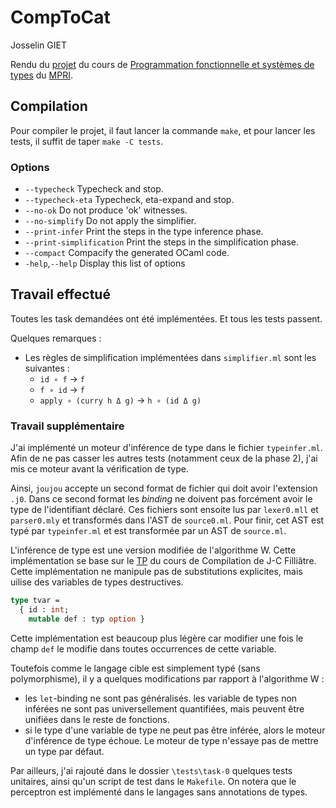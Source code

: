 CompToCat
=========

Josselin GIET

Rendu du
[projet](https://gitlab.inria.fr/fpottier/mpri-2.4-public/blob/master/project/2018-2019/sujet.pdf)
 du cours de
[Programmation fonctionnelle et systèmes de
types](https://gitlab.inria.fr/fpottier/mpri-2.4-public) du
[MPRI](https://wikimpri.dptinfo.ens-cachan.fr/doku.php).



Compilation
-----------

Pour compiler le projet, il faut lancer la commande `make`, et pour lancer les
tests, il suffit de taper `make -C tests`.


### Options

*  `--typecheck`             Typecheck and stop.
*  `--typecheck-eta`         Typecheck, eta-expand and stop.
*  `--no-ok`                 Do not produce 'ok' witnesses.
*  `--no-simplify`           Do not apply the simplifier.
*  `--print-infer`           Print the steps in the type inference phase.
*  `--print-simplification`  Print the steps in the simplification phase.
*  `--compact`               Compacify the generated OCaml code.
*  `-help`,`--help`          Display this list of options


Travail effectué
----------------

Toutes les task demandées ont été implémentées.
Et tous les tests passent.

Quelques remarques :
* Les règles de simplification implémentées dans `simplifier.ml` sont les suivantes :
  - `id ∘ f` -> `f`
  - `f ∘ id` -> `f`
  - `apply ∘ (curry h Δ g)` -> `h ∘ (id Δ g)`

### Travail supplémentaire

J'ai implémenté un moteur d'inférence de type dans le fichier `typeinfer.ml`.
Afin de ne pas casser les autres tests (notamment ceux de la phase 2), j'ai mis
ce moteur avant la vérification de type.

Ainsi, `joujou` accepte un second format de fichier qui doit avoir l'extension
`.j0`. Dans ce second format les *binding* ne doivent pas forcément avoir le
type de l'identifiant déclaré.
Ces fichiers sont ensoite lus par `lexer0.mll` et `parser0.mly` et transformés
dans l'AST de `source0.ml`.
Pour finir, cet AST est typé par `typeinfer.ml` et est transformée par un AST de
`source.ml`.

L'inférence de type est une version modifiée de l'algorithme W.
Cette implémentation se base sur le
[TP](https://www.lri.fr/~filliatr/ens/compil/td/4/index.html) du cours de
Compilation de J-C Filliâtre. Cette implémentation ne manipule pas de
substitutions explicites, mais uilise des variables de types destructives.

```ocaml
type tvar =
  { id : int;
    mutable def : typ option }
```

Cette implémentation est beaucoup plus légère car modifier une fois le champ
`def` le modifie dans toutes occurrences de cette variable.

Toutefois comme le langage cible est simplement typé (sans polymorphisme), il y
a quelques modifications par rapport à l'algorithme W :
- les `let`-binding ne sont pas généralisés. les variable de types non inférées
  ne sont pas universellement quantifiées, mais peuvent être unifiées dans le
  reste de fonctions.
- si le type d'une variable de type ne peut pas être inférée, alors le moteur
  d'inférence de type échoue. Le moteur de type n'essaye pas de mettre un type
  par défaut.

Par ailleurs, j'ai rajouté dans le dossier `\tests\task-0` quelques tests
unitaires, ainsi qu'un script de test dans le `Makefile`. On notera que le
perceptron est implémenté dans le langages sans annotations de types.
